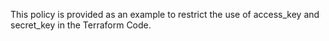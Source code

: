 This policy is provided as an example to restrict the use of access_key and secret_key in the Terraform Code. 
